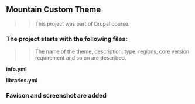 ## Mountain Custom Theme

>> This project was part of Drupal course.

### The project starts with the following files:

>> The name of the theme, description, type, regions, core version requirement and so on are described.

**info.yml**

**libraries.yml**

### Favicon and screenshot are added

